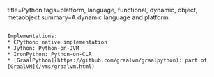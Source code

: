 title=Python
tags=platform, language, functional, dynamic, object, metaobject
summary=A dynamic language and platform.
~~~~~~

Implementations:
* CPython: native implementation
* Jython: Python-on-JVM
* IronPython: Python-on-CLR
* [GraalPython](https://github.com/graalvm/graalpython): part of [GraalVM](/vms/graalvm.html)
